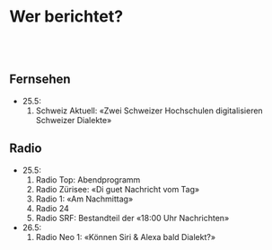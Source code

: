 # Wer berichtet?

<br/>
<br/>

## Fernsehen
* 25.5:
  1. Schweiz Aktuell: &laquo;Zwei Schweizer Hochschulen digitalisieren Schweizer Dialekte&raquo;

## Radio
* 25.5:
  1. Radio Top: Abendprogramm
  2. Radio Zürisee: &laquo;Di guet Nachricht vom Tag&raquo;
  3. Radio 1: &laquo;Am Nachmittag&raquo;
  4. Radio 24
  5. Radio SRF: Bestandteil der &laquo;18:00 Uhr Nachrichten&raquo;
* 26.5:
  1. Radio Neo 1: &laquo;Können Siri & Alexa bald Dialekt?&raquo;
